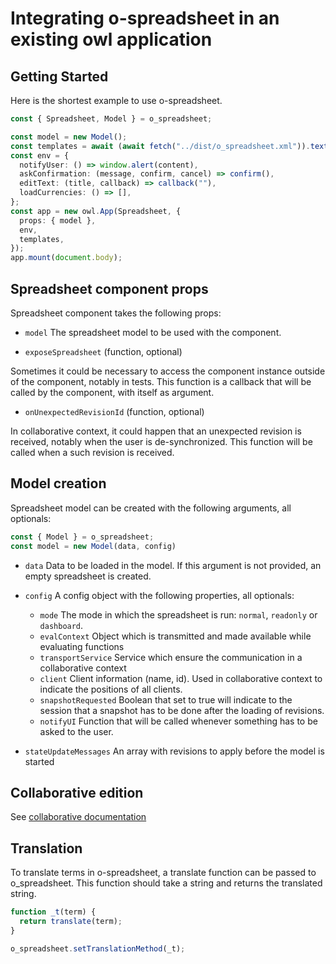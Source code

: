 # Integrating o-spreadsheet in an existing owl application

## Getting Started

Here is the shortest example to use o-spreadsheet.

```typescript
const { Spreadsheet, Model } = o_spreadsheet;

const model = new Model();
const templates = await (await fetch("../dist/o_spreadsheet.xml")).text();
const env = {
  notifyUser: () => window.alert(content),
  askConfirmation: (message, confirm, cancel) => confirm(),
  editText: (title, callback) => callback(""),
  loadCurrencies: () => [],
};
const app = new owl.App(Spreadsheet, {
  props: { model },
  env,
  templates,
});
app.mount(document.body);
```

## Spreadsheet component props

Spreadsheet component takes the following props:

- `model`
  The spreadsheet model to be used with the component.

- `exposeSpreadsheet` (function, optional)

Sometimes it could be necessary to access the component instance outside of the component, notably in tests. This function is a callback that will be called by the component, with itself as argument.

- `onUnexpectedRevisionId` (function, optional)

In collaborative context, it could happen that an unexpected revision is received, notably when the user is de-synchronized. This function will be called when a such revision is received.

## Model creation

Spreadsheet model can be created with the following arguments, all optionals:

```ts
const { Model } = o_spreadsheet;
const model = new Model(data, config)
```

- `data`
  Data to be loaded in the model. If this argument is not provided, an empty spreadsheet is created.

- `config` A config object with the following properties, all optionals:

  - `mode` The mode in which the spreadsheet is run: `normal`, `readonly` or `dashboard`.
  - `evalContext` Object which is transmitted and made available while evaluating functions
  - `transportService` Service which ensure the communication in a collaborative context
  - `client` Client information (name, id). Used in collaborative context to indicate the positions of all clients.
  - `snapshotRequested` Boolean that set to true will indicate to the session that a snapshot has to be done after the loading of revisions.
  - `notifyUI` Function that will be called whenever something has to be asked to the user.

- `stateUpdateMessages`
  An array with revisions to apply before the model is started

## Collaborative edition

See [collaborative documentation](../integrating/collaborative/collaborative.md)

## Translation

To translate terms in o-spreadsheet, a translate function can be passed to o_spreadsheet.
This function should take a string and returns the translated string.

```typescript
function _t(term) {
  return translate(term);
}

o_spreadsheet.setTranslationMethod(_t);
```
